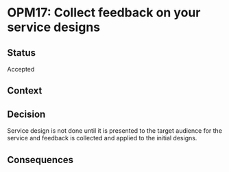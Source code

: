 # OPM17: Collect feedback on your service designs

## Status
Accepted

## Context

## Decision
Service design is not done until it is presented to the target audience for the
service and feedback is collected and applied to the initial designs.

## Consequences